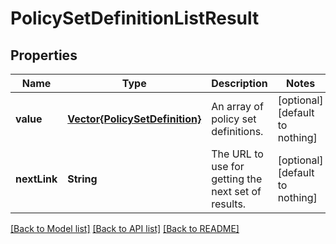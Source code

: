 # PolicySetDefinitionListResult


## Properties
Name | Type | Description | Notes
------------ | ------------- | ------------- | -------------
**value** | [**Vector{PolicySetDefinition}**](PolicySetDefinition.md) | An array of policy set definitions. | [optional] [default to nothing]
**nextLink** | **String** | The URL to use for getting the next set of results. | [optional] [default to nothing]


[[Back to Model list]](../README.md#models) [[Back to API list]](../README.md#api-endpoints) [[Back to README]](../README.md)


